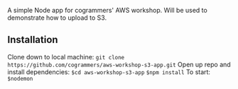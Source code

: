 A simple Node app for cogrammers' AWS workshop. Will be used to demonstrate how to upload to S3.  
## Installation  
Clone down to local machine:
`git clone https://github.com/cogrammers/aws-workshop-s3-app.git`
Open up repo and install dependencies:
`$cd aws-workshop-s3-app`
`$npm install`
To start:
`$nodemon`
